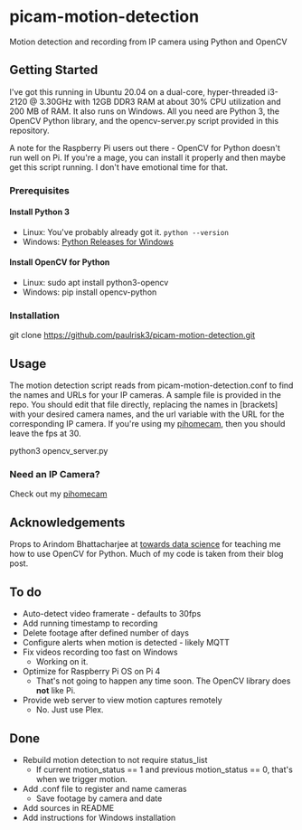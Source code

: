 # picam-motion-detection
Motion detection and recording from IP camera using Python and OpenCV

## Getting Started
I've got this running in Ubuntu 20.04 on a dual-core, hyper-threaded i3-2120 @ 3.30GHz with 12GB DDR3 RAM at about 30% CPU utilization and 200 MB of RAM. It also runs on Windows. All you need are Python 3, the OpenCV Python library, and the opencv-server.py script provided in this repository.

A note for the Raspberry Pi users out there - OpenCV for Python doesn't run well on Pi. If you're a mage, you can install it properly and then maybe get this script running. I don't have emotional time for that.

### Prerequisites

#### Install Python 3
* Linux: You've probably already got it. `python --version`
* Windows: [Python Releases for Windows](https://www.python.org/downloads/windows/)

#### Install OpenCV for Python
* Linux: sudo apt install python3-opencv
* Windows: pip install opencv-python

### Installation
git clone https://github.com/paulrisk3/picam-motion-detection.git

## Usage
The motion detection script reads from picam-motion-detection.conf to find the names and URLs for your IP cameras. A sample file is provided in the repo. You should edit that file directly, replacing the names in [brackets] with your desired camera names, and the url variable with the URL for the corresponding IP camera. If you're using my [pihomecam](https://github.com/paulrisk3/pihomecam), then you should leave the fps at 30.  

python3 opencv_server.py

### Need an IP Camera?
Check out my [pihomecam](https://github.com/paulrisk3/pihomecam)

## Acknowledgements
Props to Arindom Bhattacharjee at [towards data science](https://towardsdatascience.com/build-a-motion-triggered-alarm-in-5-minutes-342fbe3d5396) for teaching me how to use OpenCV for Python. Much of my code is taken from their blog post.

## To do
* Auto-detect video framerate - defaults to 30fps
* Add running timestamp to recording
* Delete footage after defined number of days
* Configure alerts when motion is detected - likely MQTT
* Fix videos recording too fast on Windows
  * Working on it.
* Optimize for Raspberry Pi OS on Pi 4
  * That's not going to happen any time soon. The OpenCV library does **not** like Pi.
* Provide web server to view motion captures remotely
  * No. Just use Plex.

## Done
* Rebuild motion detection to not require status_list
  * If current motion_status == 1 and previous motion_status == 0, that's when we trigger motion.
* Add .conf file to register and name cameras
  * Save footage by camera and date
* Add sources in README
* Add instructions for Windows installation
